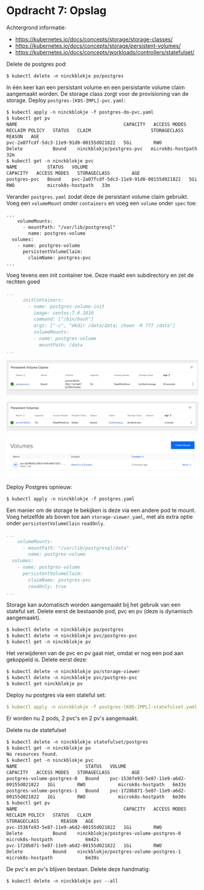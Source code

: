 # Opdracht 7: Opslag

Achtergrond informatie:
- https://kubernetes.io/docs/concepts/storage/storage-classes/
- https://kubernetes.io/docs/concepts/storage/persistent-volumes/
- https://kubernetes.io/docs/concepts/workloads/controllers/statefulset/

Delete de postgres pod:

````
$ kubectl delete -n ninckblokje po/postgres
````

In één keer kan een persistant volume en een persistante volume claim aangemaakt worden. De storage class zorgt voor de provisioning van de storage. Deploy `postgres-[K8S-IMPL]-pvc.yaml`:

````
$ kubectl apply -n ninckblokje -f postgres-do-pvc.yaml
$ kubectl get pv
NAME                                       CAPACITY   ACCESS MODES   RECLAIM POLICY   STATUS   CLAIM                      STORAGECLASS        REASON   AGE
pvc-2a07fcdf-5dc3-11e9-91d0-00155d021822   5Gi        RWO            Delete           Bound    ninckblokje/postgres-pvc   microk8s-hostpath            32m
$ kubectl get -n ninckblokje pvc
NAME           STATUS   VOLUME                                     CAPACITY   ACCESS MODES   STORAGECLASS        AGE
postgres-pvc   Bound    pvc-2a07fcdf-5dc3-11e9-91d0-00155d021822   5Gi        RWO            microk8s-hostpath   33m
````

Verander `postgres.yaml` zodat deze de persistant volume claim gebruikt. Voeg een `volumeMount` onder `containers` en voeg een `volume` onder `spec` toe:

````
...
    volumeMounts:
      - mountPath: "/var/lib/postgresql"
        name: postgres-volume
  volumes:
    - name: postgres-volume
      persistentVolumeClaim:
        claimName: postgres-pvc
...
````

Voeg tevens een init container toe. Deze maakt een subdirectory en zet de rechten goed

````yaml
...
      initContainers:
        - name: postgres-volume-init
          image: centos:7.6.1810
          command: ["/bin/bash"]
          args: ["-c", "mkdir /data/data; chown -R 777 /data"]
          volumeMounts:
          - name: postgres-volume
            mountPath: /data
...
````

![](../assets/k8s-pvc.png)

![](../assets/k8s-pv.png)

![](../assets/do-volume.png)

Deploy Postgres opnieuw:

````
$ kubectl apply -n ninckblokje -f postgres.yaml
````

Een manier om de storage te bekijken is deze via een andere pod te mount. Voeg hetzelfde als boven toe aan `storage-viewer.yaml`, met als extra optie onder `persistentVolumeClain` `readOnly`.

````yaml
...
    volumeMounts:
      - mountPath: "/var/lib/postgresql/data"
        name: postgres-volume
  volumes:
    - name: postgres-volume
      persistentVolumeClaim:
        claimName: postgres-pvc
        readOnly: true
...
````

Storage kan automatisch worden aangemaakt bij het gebruik van een stateful set. Delete eerst de bestaande pod, pvc en pv (deze is dynamisch aangemaakt).

````
$ kubectl delete -n ninckblokje po/postgres
$ kubectl delete -n ninckblokje pvc/postgres-pvc
$ kubectl get -n ninckblokje pv
````

Het verwijderen van de pvc en pv gaat niet, omdat er nog een pod aan gekoppeld is. Delete eerst deze:

````
$ kubectl delete -n ninckblokje po/storage-viewer
$ kubectl delete -n ninckblokje pvc/postgres-pvc
$ kubectl get ninckblokje pv
````

Deploy nu postgres via een stateful set:

````yaml
$ kubectl apply -n ninckblokje -f postgres-[K8S-IMPL]-statefulset.yaml
````

Er worden nu 2 pods, 2 pvc's en 2 pv's aangemaakt.

Delete nu de statefulset

````
$ kubectl delete -n ninckblokje statefulset/postgres
$ kubectl get -n ninckblokje po
No resources found.
$ kubectl get -n ninckblokje pvc
NAME                         STATUS   VOLUME                                     CAPACITY   ACCESS MODES   STORAGECLASS        AGE
postgres-volume-postgres-0   Bound    pvc-1536fe93-5e87-11e9-a6d2-00155d021822   1Gi        RWO            microk8s-hostpath   6m33s
postgres-volume-postgres-1   Bound    pvc-1728b871-5e87-11e9-a6d2-00155d021822   1Gi        RWO            microk8s-hostpath   6m30s
$ kubectl get pv
NAME                                       CAPACITY   ACCESS MODES   RECLAIM POLICY   STATUS   CLAIM                                    STORAGECLASS        REASON   AGE
pvc-1536fe93-5e87-11e9-a6d2-00155d021822   1Gi        RWO            Delete           Bound    ninckblokje/postgres-volume-postgres-0   microk8s-hostpath            6m42s
pvc-1728b871-5e87-11e9-a6d2-00155d021822   1Gi        RWO            Delete           Bound    ninckblokje/postgres-volume-postgres-1   microk8s-hostpath            6m39s
````

De pvc's en pv's blijven bestaan. Delete deze handmatig:

````
$ kubectl delete -n ninckblokje pvc --all
````